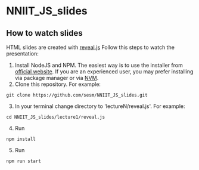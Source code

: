# NNIIT_JS_slides

## How to watch slides

HTML slides are created with [reveal.js](https://www.github.com/hakimel/reveal.js)
Follow this steps to watch the presentation:

1. Install NodeJS and NPM. The easiest way is to use the installer from [official website](https://nodejs.org/en/). If you are an experienced user, you may prefer installing via package manager or via [NVM](https://github.com/creationix/nvm).
2. Clone this repository. For example:
  ```
  git clone https://github.com/sesm/NNIIT_JS_slides.git
  ```
  
3. In your terminal change directory to 'lectureN/reveal.js'. For example:
  ```
  cd NNIIT_JS_slides/lecture1/reveal.js
  ```
  
4. Run
  ```
  npm install
  ```
  
5. Run 
  ```
  npm run start
  ```
